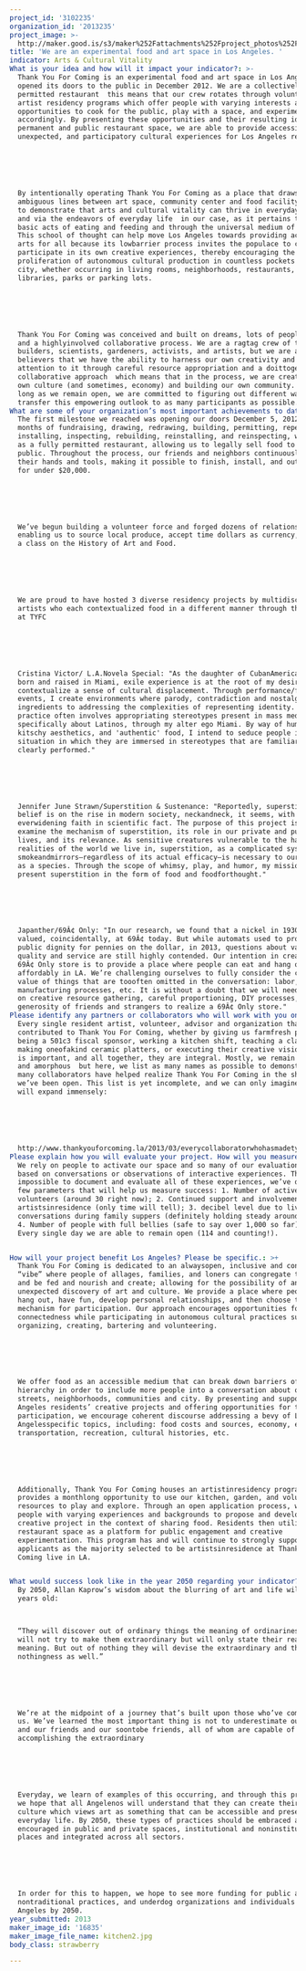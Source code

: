 ```yaml
---
project_id: '3102235'
organization_id: '2013235'
project_image: >-
  http://maker.good.is/s3/maker%252Fattachments%252Fproject_photos%252Fimages%252F16835%252Fdisplay%252Fkitchen2.jpg=c570x385
title: 'We are an experimental food and art space in Los Angeles. '
indicator: Arts & Cultural Vitality
What is your idea and how will it impact your indicator?: >-
  Thank You For Coming is an experimental food and art space in Los Angeles that
  opened its doors to the public in December 2012. We are a collectivelyrun and
  permitted restaurant  this means that our crew rotates through volunteer and
  artist residency programs which offer people with varying interests and skills
  opportunities to cook for the public, play with a space, and experiment
  accordingly. By presenting these opportunities and their resulting ideas in a
  permanent and public restaurant space, we are able to provide accessible,
  unexpected, and participatory cultural experiences for Los Angeles residents. 






  By intentionally operating Thank You For Coming as a place that draws
  ambiguous lines between art space, community center and food facility, we want
  to demonstrate that arts and cultural vitality can thrive in everyday spaces
  and via the endeavors of everyday life  in our case, as it pertains to the
  basic acts of eating and feeding and through the universal medium of food.
  This school of thought can help move Los Angeles towards providing access to
  arts for all because its lowbarrier process invites the populace to create and
  participate in its own creative experiences, thereby encouraging the
  proliferation of autonomous cultural production in countless pockets of the
  city, whether occurring in living rooms, neighborhoods, restaurants,
  libraries, parks or parking lots. 






  Thank You For Coming was conceived and built on dreams, lots of people power,
  and a highlyinvolved collaborative process. We are a ragtag crew of teachers,
  builders, scientists, gardeners, activists, and artists, but we are all firm
  believers that we have the ability to harness our own creativity and bring
  attention to it through careful resource appropriation and a doittogether,
  collaborative approach  which means that in the process, we are creating our
  own culture (and sometimes, economy) and building our own community. For as
  long as we remain open, we are committed to figuring out different ways we can
  transfer this empowering outlook to as many participants as possible.  
What are some of your organization’s most important achievements to date?: >-
  The first milestone we reached was opening our doors December 5, 2012. After 9
  months of fundraising, drawing, redrawing, building, permitting, repermitting,
  installing, inspecting, rebuilding, reinstalling, and reinspecting, we opened
  as a fully permitted restaurant, allowing us to legally sell food to the
  public. Throughout the process, our friends and neighbors continuously offered
  their hands and tools, making it possible to finish, install, and outfit TYFC
  for under $20,000. 






  We’ve begun building a volunteer force and forged dozens of relationships,
  enabling us to source local produce, accept time dollars as currency, or offer
  a class on the History of Art and Food. 






  We are proud to have hosted 3 diverse residency projects by multidisciplinary
  artists who each contextualized food in a different manner through their work
  at TYFC 






  Cristina Victor/ L.A.Novela Special: "As the daughter of CubanAmerican exiles
  born and raised in Miami, exile experience is at the root of my desire to
  contextualize a sense of cultural displacement. Through performance/food
  events, I create environments where parody, contradiction and nostalgia are
  ingredients to addressing the complexities of representing identity. My
  practice often involves appropriating stereotypes present in mass media,
  specifically about Latinos, through my alter ego Miami. By way of humor,
  kitschy aesthetics, and 'authentic' food, I intend to seduce people into a
  situation in which they are immersed in stereotypes that are familiar yet very
  clearly performed."






  Jennifer June Strawn/Superstition & Sustenance: "Reportedly, superstitious
  belief is on the rise in modern society, neckandneck, it seems, with an
  everwidening faith in scientific fact. The purpose of this project is to
  examine the mechanism of superstition, its role in our private and public
  lives, and its relevance. As sensitive creatures vulnerable to the harsh
  realities of the world we live in, superstition, as a complicated system of
  smokeandmirrors—regardless of its actual efficacy—is necessary to our survival
  as a species. Through the scope of whimsy, play, and humor, my mission is to
  present superstition in the form of food and foodforthought."






  Japanther/69Â¢ Only: "In our research, we found that a nickel in 1930 is
  valued, coincidentally, at 69Â¢ today. But while automats used to provide
  public dignity for pennies on the dollar, in 2013, questions about value,
  quality and service are still highly contended. Our intention in creating a
  69Â¢ Only store is to provide a place where people can eat and hang out
  affordably in LA. We’re challenging ourselves to fully consider the costs and
  value of things that are toooften omitted in the conversation: labor, modern
  manufacturing processes, etc. It is without a doubt that we will need to rely
  on creative resource gathering, careful proportioning, DIY processes, and the
  generosity of friends and strangers to realize a 69Â¢ Only store."
Please identify any partners or collaborators who will work with you on this project.: >-
  Every single resident artist, volunteer, advisor and organization that has
  contributed to Thank You For Coming, whether by giving us farmfresh produce,
  being a 501c3 fiscal sponsor, working a kitchen shift, teaching a class,
  making oneofakind ceramic platters, or executing their creative vision. Each
  is important, and all together, they are integral. Mostly, we remain anonymous
  and amorphous  but here, we list as many names as possible to demonstrate how
  many collaborators have helped realize Thank You For Coming in the short time
  we’ve been open. This list is yet incomplete, and we can only imagine that it
  will expand immensely:






  http://www.thankyouforcoming.la/2013/03/everycollaboratorwhohasmadetyfcpossiblethusfar/
Please explain how you will evaluate your project. How will you measure success?: >+
  We rely on people to activate our space and so many of our evaluations are
  based on conversations or observations of interactive experiences. Though
  impossible to document and evaluate all of these experiences, we’ve defined a
  few parameters that will help us measure success: 1. Number of active
  volunteers (around 30 right now); 2. Continued support and involvement of past
  artistsinresidence (only time will tell); 3. decibel level due to lively
  conversations during family suppers (definitely holding steady around 95dB);
  4. Number of people with full bellies (safe to say over 1,000 so far); 5.
  Every single day we are able to remain open (114 and counting!).


How will your project benefit Los Angeles? Please be specific.: >+
  Thank You For Coming is dedicated to an alwaysopen, inclusive and connected
  “vibe” where people of allages, families, and loners can congregate to feed
  and be fed and nourish and create; allowing for the possibility of an
  unexpected discovery of art and culture. We provide a place where people can
  hang out, have fun, develop personal relationships, and then choose their own
  mechanism for participation. Our approach encourages opportunities for social
  connectedness while participating in autonomous cultural practices such as
  organizing, creating, bartering and volunteering. 






  We offer food as an accessible medium that can break down barriers of
  hierarchy in order to include more people into a conversation about our
  streets, neighborhoods, communities and city. By presenting and supporting Los
  Angeles residents’ creative projects and offering opportunities for true
  participation, we encourage coherent discourse addressing a bevy of Los
  Angelesspecific topics, including: food costs and sources, economy, education,
  transportation, recreation, cultural histories, etc.






  Additionally, Thank You For Coming houses an artistinresidency program which
  provides a monthlong opportunity to use our kitchen, garden, and volunteer
  resources to play and explore. Through an open application process, we invite
  people with varying experiences and backgrounds to propose and develop a
  creative project in the context of sharing food. Residents then utilize our
  restaurant space as a platform for public engagement and creative
  experimentation. This program has and will continue to strongly support local
  applicants as the majority selected to be artistsinresidence at Thank You For
  Coming live in LA.


What would success look like in the year 2050 regarding your indicator?: >-
  By 2050, Allan Kaprow’s wisdom about the blurring of art and life will be 100
  years old:



  “They will discover out of ordinary things the meaning of ordinariness. They
  will not try to make them extraordinary but will only state their real
  meaning. But out of nothing they will devise the extraordinary and then maybe
  nothingness as well.” 






  We’re at the midpoint of a journey that’s built upon those who’ve come before
  us. We’ve learned the most important thing is not to underestimate ourselves
  and our friends and our soontobe friends, all of whom are capable of
  accomplishing the extraordinary  






  Everyday, we learn of examples of this occurring, and through this practice,
  we hope that all Angelenos will understand that they can create their own
  culture which views art as something that can be accessible and present in
  everyday life. By 2050, these types of practices should be embraced and
  encouraged in public and private spaces, institutional and noninstitutional
  places and integrated across all sectors.






  In order for this to happen, we hope to see more funding for public art,
  nontraditional practices, and underdog organizations and individuals in Los
  Angeles by 2050. 
year_submitted: 2013
maker_image_id: '16835'
maker_image_file_name: kitchen2.jpg
body_class: strawberry

---
```

